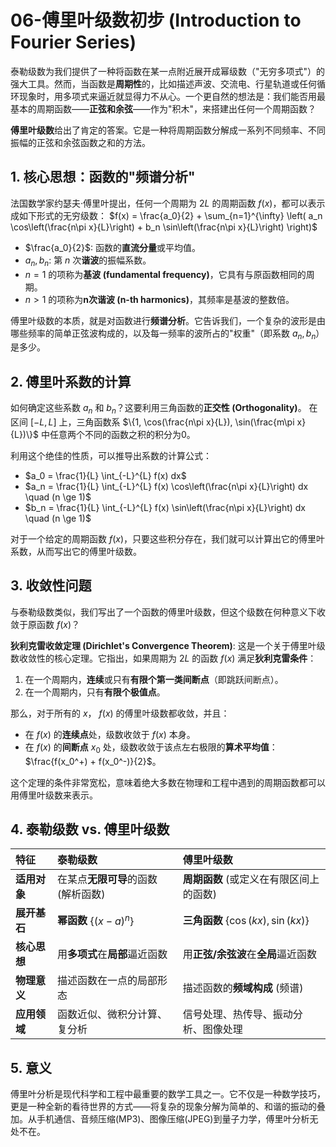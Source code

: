 # 06-傅里叶级数初步 (Introduction to Fourier Series)

泰勒级数为我们提供了一种将函数在某一点附近展开成幂级数（"无穷多项式"）的强大工具。然而，当函数是**周期性**的，比如描述声波、交流电、行星轨道或任何循环现象时，用多项式来逼近就显得力不从心。一个更自然的想法是：我们能否用最基本的周期函数——**正弦和余弦**——作为"积木"，来搭建出任何一个周期函数？

**傅里叶级数**给出了肯定的答案。它是一种将周期函数分解成一系列不同频率、不同振幅的正弦和余弦函数之和的方法。

## 1. 核心思想：函数的"频谱分析"

法国数学家约瑟夫·傅里叶提出，任何一个周期为 $2L$ 的周期函数 $f(x)$，都可以表示成如下形式的无穷级数：
$f(x) = \frac{a_0}{2} + \sum_{n=1}^{\infty} \left( a_n \cos\left(\frac{n\pi x}{L}\right) + b_n \sin\left(\frac{n\pi x}{L}\right) \right)$

-   $\frac{a_0}{2}$: 函数的**直流分量**或平均值。
-   $a_n, b_n$: 第 $n$ 次**谐波**的振幅系数。
-   $n=1$ 的项称为**基波 (fundamental frequency)**，它具有与原函数相同的周期。
-   $n > 1$ 的项称为**n次谐波 (n-th harmonics)**，其频率是基波的整数倍。

傅里叶级数的本质，就是对函数进行**频谱分析**。它告诉我们，一个复杂的波形是由哪些频率的简单正弦波构成的，以及每一频率的波所占的"权重"（即系数 $a_n, b_n$）是多少。

## 2. 傅里叶系数的计算

如何确定这些系数 $a_n$ 和 $b_n$？这要利用三角函数的**正交性 (Orthogonality)**。
在区间 $[-L, L]$ 上，三角函数系 $\{1, \cos(\frac{n\pi x}{L}), \sin(\frac{m\pi x}{L})\}$ 中任意两个不同的函数之积的积分为0。

利用这个绝佳的性质，可以推导出系数的计算公式：
-   $a_0 = \frac{1}{L} \int_{-L}^{L} f(x) dx$
-   $a_n = \frac{1}{L} \int_{-L}^{L} f(x) \cos\left(\frac{n\pi x}{L}\right) dx \quad (n \ge 1)$
-   $b_n = \frac{1}{L} \int_{-L}^{L} f(x) \sin\left(\frac{n\pi x}{L}\right) dx \quad (n \ge 1)$

对于一个给定的周期函数 $f(x)$，只要这些积分存在，我们就可以计算出它的傅里叶系数，从而写出它的傅里叶级数。

## 3. 收敛性问题

与泰勒级数类似，我们写出了一个函数的傅里叶级数，但这个级数在何种意义下收敛于原函数 $f(x)$？

**狄利克雷收敛定理 (Dirichlet's Convergence Theorem)**:
这是一个关于傅里叶级数收敛性的核心定理。它指出，如果周期为 $2L$ 的函数 $f(x)$ 满足**狄利克雷条件**：
1.  在一个周期内，**连续**或只有**有限个第一类间断点**（即跳跃间断点）。
2.  在一个周期内，只有**有限个极值点**。

那么，对于所有的 $x$， $f(x)$ 的傅里叶级数都收敛，并且：
-   在 $f(x)$ 的**连续点**处，级数收敛于 $f(x)$ 本身。
-   在 $f(x)$ 的**间断点** $x_0$ 处，级数收敛于该点左右极限的**算术平均值**：$\frac{f(x_0^+) + f(x_0^-)}{2}$。

这个定理的条件非常宽松，意味着绝大多数在物理和工程中遇到的周期函数都可以用傅里叶级数来表示。

## 4. 泰勒级数 vs. 傅里叶级数

| 特征 | 泰勒级数 | 傅里叶级数 |
| :--- | :--- | :--- |
| **适用对象** | 在某点**无限可导**的函数 (解析函数) | **周期函数** (或定义在有限区间上的函数) |
| **展开基石** | **幂函数** $\{ (x-a)^n \}$ | **三角函数** $\{ \cos(kx), \sin(kx) \}$ |
| **核心思想** | 用**多项式**在**局部**逼近函数 | 用**正弦/余弦波**在**全局**逼近函数 |
| **物理意义** | 描述函数在一点的局部形态 | 描述函数的**频域构成** (频谱) |
| **应用领域** | 函数近似、微积分计算、复分析 | 信号处理、热传导、振动分析、图像处理 |

## 5. 意义

傅里叶分析是现代科学和工程中最重要的数学工具之一。它不仅是一种数学技巧，更是一种全新的看待世界的方式——将复杂的现象分解为简单的、和谐的振动的叠加。从手机通信、音频压缩(MP3)、图像压缩(JPEG)到量子力学，傅里叶分析无处不在。 
